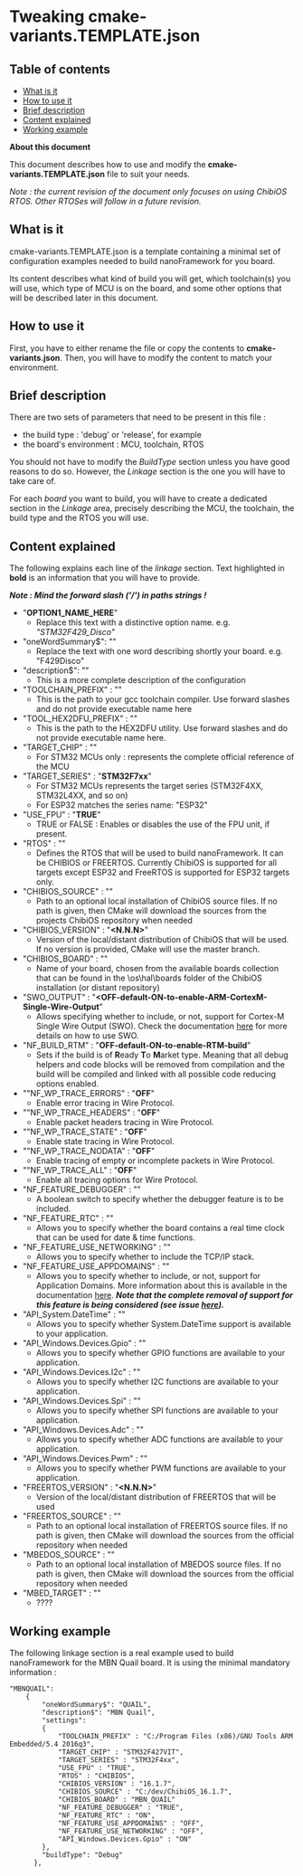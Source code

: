 # Tweaking cmake-variants.TEMPLATE.json

## Table of contents ##

- [What is it](#what-is-it)
- [How to use it](#how-to-use-it)
- [Brief description](#brief-description)
- [Content explained](#content-explained)
- [Working example](#working-example)

**About this document**

This document describes how to use and modify the **cmake-variants.TEMPLATE.json** file to suit your needs.

_Note : the current revision of the document only focuses on using ChibiOS RTOS. Other RTOSes will follow in a future revision._

## What is it

cmake-variants.TEMPLATE.json is a template containing a minimal set of configuration examples needed to build nanoFramework for you board.

Its content describes what kind of build you will get, which toolchain(s) you will use, which type of MCU is on the board, and some other options that will be described later in this document.

## How to use it

First, you have to either rename the file or copy the contents to **cmake-variants.json**. Then, you will have to modify the content to match your environment.


## Brief description

There are two sets of parameters that need to be present in this file :
- the build type : 'debug' or 'release', for example
- the board's environment : MCU, toolchain, RTOS

You should not have to modify the *BuildType* section unless you have good reasons to do so. However, the *Linkage* section is the one you will have to take care of.

For each *board* you want to build, you will have to create a dedicated section in the *Linkage* area, precisely describing the MCU, the toolchain, the build type and the RTOS you will use.

## Content explained
The following explains each line of the *linkage* section. Text highlighted in **bold** is an information that you will have to provide.

**_Note : Mind the forward slash ('/') in paths strings !_**

- "**OPTION1_NAME_HERE**"
	- Replace this text with a distinctive option name. e.g. *"STM32F429_Disco"*
- "oneWordSummary$": "**<summary-here>**"
	- Replace the *<summary-here>* text with one word describing shortly your board. e.g. "F429Disco"
- "description$": "**<description-here>**"
	- This is a more complete description of the configuration
- "TOOLCHAIN_PREFIX" : "**<path-to-gcc-toolchain-mind-the-forward-slash>**"
	- This is the path to your gcc toolchain compiler. Use forward slashes and do not provide executable name here
- "TOOL_HEX2DFU_PREFIX" : "**<path-to-hex2dfu-utility-mind-the-forward-slash>**"
	- This is the path to the HEX2DFU utility. Use forward slashes and do not provide executable name here.
- "TARGET_CHIP" : "**<target-chip-with-official-vendor-reference>**"
	- For STM32 MCUs only : represents the complete official reference of the MCU
- "TARGET_SERIES" : "**STM32F7xx**"
	- For STM32 MCUs represents the target series (STM32F4XX, STM32L4XX, and so on)
	- For ESP32 matches the series name: "ESP32"
- "USE_FPU" : "**TRUE**"
	- TRUE or FALSE : Enables or disables the use of the FPU unit, if present.
- "RTOS" : "**<one-of-valid-rtos-options>**"
	- Defines the RTOS that will be used to build nanoFramework. It can be CHIBIOS or FREERTOS. Currently ChibiOS is supported for all targets except ESP32 and FreeRTOS is supported for ESP32 targets only.
- "CHIBIOS_SOURCE" : "**<path-to-chibios-source-mind-the-forward-slash>**"
	- Path to an optional local installation of ChibiOS source files. If no path is given, then CMake will download the sources from the projects ChibiOS repository when needed
- "CHIBIOS_VERSION" : "**<N.N.N>**"
	- Version of the local/distant distribution of ChibiOS that will be used. If no version is provided, CMake will use the master branch.
- "CHIBIOS_BOARD" : "**<valid-chibios-board-name-from-boards-collection>**"
	- Name of your board, chosen from the available boards collection that can be found in the \os\hal\boards folder of the ChibiOS installation (or distant repository)
- "SWO_OUTPUT" : "**<OFF-default-ON-to-enable-ARM-CortexM-Single-Wire-Output**"
	- Allows specifying whether to include, or not, support for Cortex-M Single Wire Output (SWO). Check the documentation [here](arm-swo.md) for more details on how to use SWO.
- "NF_BUILD_RTM" : "**OFF-default-ON-to-enable-RTM-build**"
	- Sets if the build is of **R**eady **T**o **M**arket type. Meaning that all debug helpers and code blocks will be removed from compilation and the build will be compiled and linked with all possible code reducing options enabled.
- ""NF_WP_TRACE_ERRORS" : "**OFF**"
	- Enable error tracing in Wire Protocol.
- ""NF_WP_TRACE_HEADERS" :  "**OFF**"
	- Enable packet headers tracing in Wire Protocol.
- ""NF_WP_TRACE_STATE" :  "**OFF**"
	- Enable state tracing in Wire Protocol.
- ""NF_WP_TRACE_NODATA" :  "**OFF**"
	- Enable tracing of empty or incomplete packets in Wire Protocol.
- ""NF_WP_TRACE_ALL" :  "**OFF**"
	- Enable all tracing options for Wire Protocol.
- "NF_FEATURE_DEBUGGER" : "**<TRUE-to-include-nF-debugger>**"
	- A boolean switch to specify whether the debugger feature is to be included.
- "NF_FEATURE_RTC" : "**<OFF-default-ON-to-enable-hardware-RTC>**"
	- Allows you to specify whether the board contains a real time clock that can be used for date & time functions.
- "NF_FEATURE_USE_NETWORKING" : "**<OFF-default-ON-to-enable-networking>**"
	- Allows you to specify whether to include the TCP/IP stack.
- "NF_FEATURE_USE_APPDOMAINS" : "**<OFF-default-ON-to-enable-support-for-Application-Domains>**"
	- Allows you to specify whether to include, or not, support for Application Domains. More information about this is available in the documentation [here](https://msdn.microsoft.com/en-us/library/cxk374d9(v=vs.90).aspx). ***Note that the complete removal of support for this feature is being considered (see issue [here](https://github.com/nanoframework/nf-interpreter/issues/303)).***
- "API_System.DateTime" : "**<OFF-default-ON-to-add-this-API>**"
	- Allows you to specify whether System.DateTime support is available to your application.
- "API_Windows.Devices.Gpio" : "**<OFF-default-ON-to-add-this-API>**"
	- Allows you to specify whether GPIO functions are available to your application.
- "API_Windows.Devices.I2c" : "**<OFF-default-ON-to-add-this-API>**"
	- Allows you to specify whether I2C functions are available to your application.
- "API_Windows.Devices.Spi" : "**<OFF-default-ON-to-add-this-API>**"
	- Allows you to specify whether SPI functions are available to your application.
- "API_Windows.Devices.Adc" : "**<OFF-default-ON-to-add-this-API>**"
	- Allows you to specify whether ADC functions are available to your application.
- "API_Windows.Devices.Pwm" : "**<OFF-default-ON-to-add-this-API>**"
	- Allows you to specify whether PWM functions are available to your application.
- "FREERTOS_VERSION" : "**<N.N.N>**"
	- Version of the local/distant distribution of FREERTOS that will be used
- "FREERTOS_SOURCE" : "**<path-to-freertos-source-mind-the-forward-slash>**"
	- Path to an optional local installation of FREERTOS source files. If no path is given, then CMake will download the sources from the official repository when needed
- "MBEDOS_SOURCE" : "**<path-to-mbedos-source-mind-the-forward-slash>**"
	- Path to an optional local installation of MBEDOS source files. If no path is given, then CMake will download the sources from the official repository when needed
- "MBED_TARGET" : "**<valid-target-name-from-targets-json-file>**"
	- ????

## Working example
The following linkage section is a real example used to build nanoFramework for the MBN Quail board. It is using the minimal mandatory information :

```
"MBNQUAIL":
	{
		"oneWordSummary$": "QUAIL",
        "description$": "MBN Quail",
        "settings":
		{
            "TOOLCHAIN_PREFIX" : "C:/Program Files (x86)/GNU Tools ARM Embedded/5.4 2016q3",
            "TARGET_CHIP" : "STM32F427VIT",
			"TARGET_SERIES" : "STM32F4xx",
            "USE_FPU" : "TRUE",
            "RTOS" : "CHIBIOS", 
            "CHIBIOS_VERSION" : "16.1.7",
            "CHIBIOS_SOURCE" : "C:/dev/ChibiOS_16.1.7",
            "CHIBIOS_BOARD" : "MBN_QUAIL"
			"NF_FEATURE_DEBUGGER" : "TRUE",
            "NF_FEATURE_RTC" : "ON",
			"NF_FEATURE_USE_APPDOMAINS" : "OFF",
			"NF_FEATURE_USE_NETWORKING" : "OFF",			
            "API_Windows.Devices.Gpio" : "ON"
        },
        "buildType": "Debug"
      },
```
